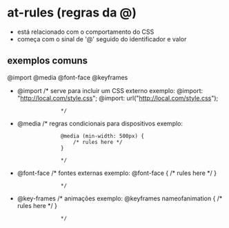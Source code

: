 
# at-rules (regras da @)

* está relacionado com o comportamento do CSS
* começa com o sinal de '@'  seguido do identificador e valor

## exemplos comuns

@import
@media
@font-face
@keyframes


- @import           /* serve para incluir um CSS externo
                    exemplo: 
                    @import: "http://local.com/style.css";
                    @import: url("http://local.com/style.css");

                    */

- @media            /* regras condicionais para dispositivos
                    exemplo: 
                    
                    @media (min-width: 500px) {
                        /* rules here */
                    }

                    */

- @font-face        /* fontes externas
                    exemplo:
                    @font-face {
                        /* rules here */
                    }

                    */


- @key-frames       /* animações
                    exemplo:
                    @keyframes nameofanimation {
                        /* rules here */
                    }

                    */



